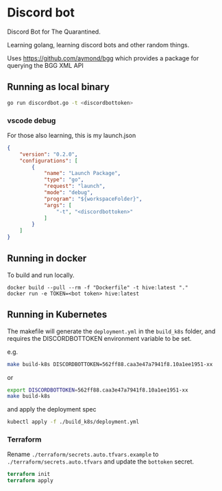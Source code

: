 # Discord bot

Discord Bot for The Quarantined. 

Learning golang, learning discord bots and other random things.

Uses https://github.com/aymond/bgg which provides a package for querying the BGG XML API

## Running as local binary

``` bash
go run discordbot.go -t <discordbottoken> 
```

### vscode debug

For those also learning, this is my launch.json

``` json
{
    "version": "0.2.0",
    "configurations": [
        {
            "name": "Launch Package",
            "type": "go",
            "request": "launch",
            "mode": "debug",
            "program": "${workspaceFolder}",
            "args": [
                "-t", "<discordbottoken>"
            ]
        }
    ]
}
```

## Running in docker

To build and run locally.

``` shell
docker build --pull --rm -f "Dockerfile" -t hive:latest "."
docker run -e TOKEN=<bot token> hive:latest
```

## Running in Kubernetes

The makefile will generate the `deployment.yml` in the `build_k8s` folder, and requires the DISCORDBOTTOKEN environment variable to be set.

e.g.

``` bash
make build-k8s DISCORDBOTTOKEN=562ff88.caa3e47a7941f8.10a1ee1951-xx
```

or

``` bash
export DISCORDBOTTOKEN=562ff88.caa3e47a7941f8.10a1ee1951-xx
make build-k8s
```

and apply the deployment spec

``` bash
kubectl apply -f ./build_k8s/deployment.yml
```

### Terraform

Rename `./terraform/secrets.auto.tfvars.example` to `./terraform/secrets.auto.tfvars` and update the `bottoken` secret.

``` terraform
terraform init
terraform apply
```
